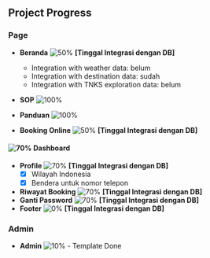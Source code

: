 ## Project Progress

### Page
- **Beranda** ![50%](https://progress-bar.dev/70) **[Tinggal Integrasi dengan DB]**
  - Integration with weather data: belum
  - Integration with destination data: sudah
  - Integration with TNKS exploration data: belum
    
- **SOP** ![100%](https://progress-bar.dev/100)
- **Panduan** ![100%](https://progress-bar.dev/100)
- **Booking Online** ![50%](https://progress-bar.dev/50) **[Tinggal Integrasi dengan DB]**

#### ![70%](https://progress-bar.dev/70) Dashboard 
- **Profile** ![70%](https://progress-bar.dev/70) **[Tinggal Integrasi dengan DB]**
  - [x] Wilayah Indonesia
  - [x] Bendera untuk nomor telepon
- **Riwayat Booking** ![70%](https://progress-bar.dev/70) **[Tinggal Integrasi dengan DB]**
- **Ganti Password** ![70%](https://progress-bar.dev/70) **[Tinggal Integrasi dengan DB]**
- **Footer** ![0%](https://progress-bar.dev/0) **[Tinggal Integrasi dengan DB]**

### Admin
- **Admin** ![10%](https://progress-bar.dev/10) - Template Done
